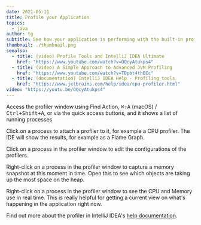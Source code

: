 ```yaml
---
date: 2021-05-11
title: Profile your Application
topics:
  - java
author: tg
subtitle: See how your application is performing with the built-in profiler.
thumbnail: ./thumbnail.png
seealso:
  - title: (video) Profile Tools and IntelliJ IDEA Ultimate
    href: "https://www.youtube.com/watch?v=OQcyAtukps4"
  - title: (video) A Simple Approach to Advanced JVM Profiling
    href: "https://www.youtube.com/watch?v=TDpbt4thECc"
  - title: (documentation) IntelliJ IDEA Help - Profiling tools
    href: "https://www.jetbrains.com/help/idea/cpu-profiler.html"
video: "https://youtu.be/OQcyAtukps4"
---
```


Access the profiler window using Find Action, <kbd>⌘⇧A</kbd> (macOS) / <kbd>Ctrl+Shift+A</kbd>, or via the quick access buttons, and it shows a list of running processes

Click on a process to attach a profiler to it, for example a CPU profiler. The IDE will show the results, for example as a Flame Graph.

Click on a process in the profiler window to edit the configurations of the profilers.

Right-click on a process in the profiler window to capture a memory snapshot at this moment in time. Open this to see which objects are taking up the most space on the heap.

Right-click on a process in the profiler window to see the CPU and Memory use in real time. This is really helpful for getting a current view on what's happening in the application right now.

Find out more about the profiler in IntelliJ IDEA's [help documentation](https://www.jetbrains.com/help/idea/cpu-profiler.html).
